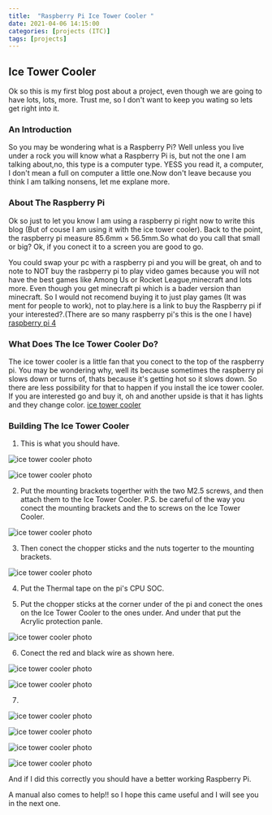 ```yaml
---
title:  "Raspberry Pi Ice Tower Cooler "
date: 2021-04-06 14:15:00
categories: [projects (ITC)]
tags: [projects]
---
```



## Ice Tower Cooler

Ok so this is my first blog post about a project, even 
though we are going to have lots, lots, more.
Trust me, so I don't want to keep you wating so lets get right into it.

### An Introduction
So you may be wondering what is a Raspberry Pi?
Well unless you live under a rock you will know what a Raspberry Pi is,
but not the one I am talking about,no, this type is a computer type.
YESS you read it, a computer, I don't mean a full on computer
a little one.Now don't leave because you think I am talking nonsens,
let me explane more.

### About The Raspberry Pi
Ok so just to let you know I am using a raspberry pi right now to write 
this blog (But of couse I am using it with the ice tower cooler). Back to the point, the raspberry pi
 measure 85.6mm × 56.5mm.So what do you call that small or big?
 Ok, if you conect it to a screen you are good to go.
 
 You could swap your pc with a raspberry pi and you will be great,
 oh and to note to NOT buy the rasbperry pi to play video games because you will not 
 have the best games like Among Us or Rocket League,minecraft and lots more.
 Even though you get minecraft pi which is a bader version than minecraft.
 So I would not recomend buying it to just play games (It was ment for people to work),
 not to play.here is a link to buy the Raspberry pi if your interested?.(There are so many raspberry pi's this is the one I have)  
[raspberry pi 4](https://www.amazon.co.uk/Raspberry-Pi-ARM-Cortex-A72-Bluetooth-Micro-HDMI/dp/B07TC2BK1X/ref=sr_1_3?crid=3MOARPYOR5CG5&dchild=1&keywords=raspberry+pi+4+model+b+4gb&qid=1617729848&sprefix=Raspberry+Pi+4+Model+B+4G%2Caps%2C1)

### What Does The Ice Tower Cooler Do?
The ice tower cooler is a little fan that you conect to the top of the raspberry pi.
You may be wondering why, well its because sometimes the raspberry pi slows down
or turns of, thats because it's getting hot so it slows down. So there are less possibility for 
that to happen if you install the ice tower cooler. If you are interested go and buy it, oh and another upside is that
it has lights and they change color. [ice tower cooler](https://www.amazon.com/GeeekPi-Raspberry-Cooling-Cooler-Heatsink/dp/B07V35SXMC/ref=sr_1_5?dchild=1&keywords=ice+tower+cooler+for+raspberry+pi+4+ep-0107&qid=1617731765&sr=8-5)
 
 
### Building The Ice Tower Cooler
 
1. This is what you should have.

![ice tower cooler photo](/assets/img/ice-tower-cooler/IMG_2239.jpg)

![ice tower cooler photo](/assets/img/ice-tower-cooler/IMG_2242.jpg)

2. Put the mounting brackets togerther with the two M2.5 screws, and then attach them to the Ice Tower Cooler.
P.S. be careful of the way you conect the mounting brackets and the to screws on the 
Ice Tower Cooler.

![ice tower cooler photo](/assets/img/ice-tower-cooler/IMG_2245.jpg)

3. Then conect the chopper sticks and the nuts togerter to the mounting 
brackets.

![ice tower cooler photo](/assets/img/ice-tower-cooler/IMG_2248.jpg)

4. Put the Thermal tape on the pi's CPU SOC.

5. Put the chopper sticks at the corner under of the pi and conect the ones on the 
Ice Tower Cooler to the ones under.
And under that put the Acrylic protection panle.

![ice tower cooler photo](/assets/img/ice-tower-cooler/IMG_20210410_150823.jpg)

6. Conect the red and black wire as shown here.

![ice tower cooler photo](/assets/img/ice-tower-cooler/IMG_20210410_163652.jpg)

![ice tower cooler photo](/assets/img/ice-tower-cooler/IMG_20210410_163711.jpg)

7. 

![ice tower cooler photo](/assets/img/ice-tower-cooler/IMG_2261.jpg)

![ice tower cooler photo](/assets/img/ice-tower-cooler/IMG_2262.jpg)

![ice tower cooler photo](/assets/img/ice-tower-cooler/IMG_2263.jpg)

![ice tower cooler photo](/assets/img/ice-tower-cooler/IMG_2264.jpg)

And if I did this correctly you should have a better working Raspberry Pi.

A manual also comes to help!!
so I hope this came useful and I will see you in the next one.
